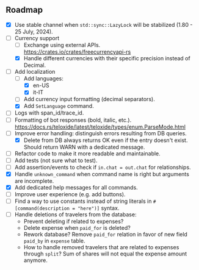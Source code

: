 
## Roadmap

- [x] Use stable channel when `std::sync::LazyLock` will be stabilized (1.80 - 25 July, 2024).
- [ ] Currency support
  - [ ] Exchange using external APIs. https://crates.io/crates/freecurrencyapi-rs
  - [x] Handle different currencies with their specific precision instead of Decimal.
- [ ] Add localization
  - [ ] Add languages:
    - [x] en-US
    - [x] it-IT
  - [ ] Add currency input formatting (decimal separators).
  - [x] Add `SetLanguage` command.
- [ ] Logs with span_id/trace_id.
- [ ] Formatting of bot responses (bold, italic, etc.). https://docs.rs/teloxide/latest/teloxide/types/enum.ParseMode.html
- [ ] Improve error handling: distinguish errors resulting from DB queries.
  - [x] Delete from DB always returns OK even if the entry doesn't exist. Should return WARN with a dedicated message.
- [ ] Refactor code to make it more readable and maintainable.
- [ ] Add tests (not sure what to test).
- [ ] Add assertion/events to check if `in.chat = out.chat` for relationships.
- [x] Handle `unknown_command` when command name is right but arguments are incomplete.
- [x] Add dedicated help messages for all commands.
- [ ] Improve user experience (e.g. add buttons).
- [ ] Find a way to use constants instead of string literals in `#[command(description = "here")]` syntax.
- [ ] Handle deletions of travelers from the database:
  - Prevent deleting if related to expenses?
  - Delete expense when `paid_for` is deleted?
  - Rework database? Remove `paid_for` relation in favor of new field `paid_by` in `expense` table.
  - How to handle removed travelers that are related to expenses through `split`? Sum of shares will not equal the expense amount anymore.
